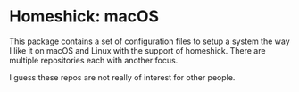 # Homeshick: macOS

This package contains a set of configuration files to setup a system the
way I like it on macOS and Linux with the support of homeshick. There are 
multiple repositories each with another focus.

I guess these repos are not really of interest for other people.
